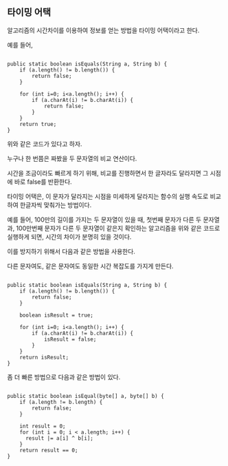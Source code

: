 ## 타이밍 어택

알고리즘의 시간차이를 이용하여 정보를 얻는 방법을 타이밍 어택이라고 한다.

예를 들어,

```

public static boolean isEquals(String a, String b) {
    if (a.length() != b.length()) {
        return false;
    }

    for (int i=0; i<a.length(); i++) {
        if (a.charAt(i) != b.charAt(i)) {
            return false;
        }
    }
    return true;
}

```

위와 같은 코드가 있다고 하자.

누구나 한 번쯤은 짜봤을 두 문자열의 비교 연산이다.

시간을 조금이라도 빠르게 하기 위해, 비교를 진행하면서 한 글자라도 달라지면 그 시점에 바로 false를 반환한다.

타이밍 어택은, 이 문자가 달라지는 시점을 미세하게 달라지는 함수의 실행 속도로 비교하여 한글자씩 맞춰가는 방법이다.

예를 들어, 100만의 길이를 가지는 두 문자열이 있을 때,
첫번째 문자가 다른 두 문자열과, 100만번째 문자가 다른 두 문자열이 같은지 확인하는 알고리즘을 위와 같은 코드로 실행하게 되면, 시간의 차이가 분명히 있을 것이다.

이를 방지하기 위해서 다음과 같은 방법을 사용한다.

다른 문자여도, 같은 문자여도 동일한 시간 복잡도를 가지게 만든다.

```

public static boolean isEquals(String a, String b) {
    if (a.length() != b.length()) {
        return false;
    }

    boolean isResult = true;

    for (int i=0; i<a.length(); i++) {
        if (a.charAt(i) != b.charAt(i)) {
            isResult = false;
        }
    }
    return isResult;
}

```

좀 더 빠른 방법으로 다음과 같은 방법이 있다.

```

public static boolean isEqual(byte[] a, byte[] b) {
    if (a.length != b.length) {
        return false;
    }

    int result = 0;
    for (int i = 0; i < a.length; i++) {
      result |= a[i] ^ b[i];
    }
    return result == 0;
}

```